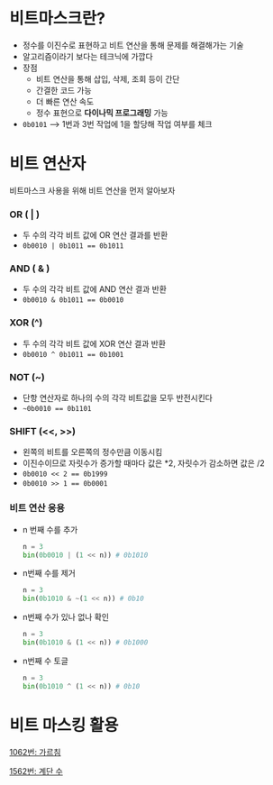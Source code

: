 
# 비트마스크란?

- 정수를 이진수로 표현하고 비트 연산을 통해 문제를 해결해가는 기술
- 알고리즘이라기 보다는 테크닉에 가깝다
- 장점
    - 비트 연산을 통해 삽입, 삭제, 조회 등이 간단
    - 간결한 코드 가능
    - 더 빠른 연산 속도
    - 정수 표현으로 **다이나믹 프로그래밍** 가능
- `0b0101` —> 1번과 3번 작업에 1을 할당해 작업 여부를 체크

# 비트 연산자

비트마스크 사용을 위해 비트 연산을 먼저 알아보자

### OR ( | )

- 두 수의 각각 비트 값에 OR 연산 결과를 반환
- `0b0010 | 0b1011 == 0b1011`

### AND ( & )

- 두 수의 각각 비트 값에 AND 연산 결과 반환
- `0b0010 & 0b1011 == 0b0010`

### XOR (^)

- 두 수의 각각 비트 값에 XOR 연산 결과 반환
- `0b0010 ^ 0b1011 == 0b1001`

### NOT (~)

- 단항 연산자로 하나의 수의 각각 비트값을 모두 반전시킨다
- `~0b0010 == 0b1101`

### SHIFT (<<, >>)

- 왼쪽의 비트를 오른쪽의 정수만큼 이동시킴
- 이진수이므로 자릿수가 증가할 때마다 값은 *2, 자릿수가 감소하면 값은 /2
- `0b0010 << 2 == 0b1999`
- `0b0010 >> 1 == 0b0001`

### 비트 연산 응용

- n 번째 수를 추가
    
    ```python
    n = 3
    bin(0b0010 | (1 << n)) # 0b1010
    ```
    
- n번째 수를 제거
    
    ```python
    n = 3
    bin(0b1010 & ~(1 << n)) # 0b10
    ```
    
- n번째 수가 있나 없나 확인
    
    ```python
    n = 3
    bin(0b1010 & (1 << n)) # 0b1000
    ```
    
- n번째 수 토글
    
    ```python
    n = 3
    bin(0b1010 ^ (1 << n)) # 0b10
    ```

    

# 비트 마스킹 활용

[1062번: 가르침](https://www.acmicpc.net/problem/1062)

[1562번: 계단 수](https://www.acmicpc.net/problem/1562)